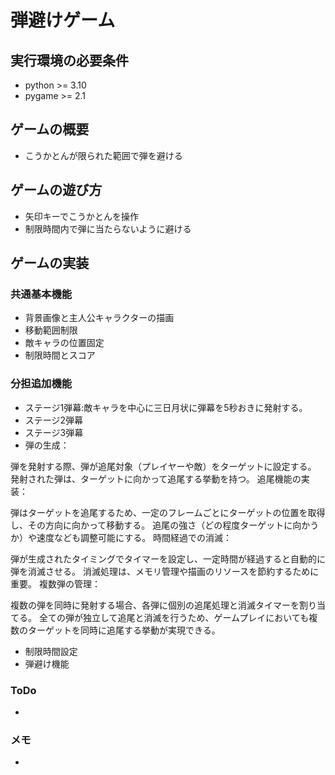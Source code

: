# 弾避けゲーム

## 実行環境の必要条件
* python >= 3.10
* pygame >= 2.1

## ゲームの概要
* こうかとんが限られた範囲で弾を避ける


## ゲームの遊び方
* 矢印キーでこうかとんを操作
* 制限時間内で弾に当たらないように避ける

## ゲームの実装
### 共通基本機能
* 背景画像と主人公キャラクターの描画
* 移動範囲制限
* 敵キャラの位置固定
* 制限時間とスコア



### 分担追加機能
* ステージ1弾幕:敵キャラを中心に三日月状に弾幕を5秒おきに発射する。
* ステージ2弾幕
* ステージ3弾幕
* 弾の生成：

弾を発射する際、弾が追尾対象（プレイヤーや敵）をターゲットに設定する。
発射された弾は、ターゲットに向かって追尾する挙動を持つ。
追尾機能の実装：

弾はターゲットを追尾するため、一定のフレームごとにターゲットの位置を取得し、その方向に向かって移動する。
追尾の強さ（どの程度ターゲットに向かうか）や速度なども調整可能にする。
時間経過での消滅：

弾が生成されたタイミングでタイマーを設定し、一定時間が経過すると自動的に弾を消滅させる。
消滅処理は、メモリ管理や描画のリソースを節約するために重要。
複数弾の管理：

複数の弾を同時に発射する場合、各弾に個別の追尾処理と消滅タイマーを割り当てる。
全ての弾が独立して追尾と消滅を行うため、ゲームプレイにおいても複数のターゲットを同時に追尾する挙動が実現できる。
* 制限時間設定
* 弾避け機能


### ToDo
- 

### メモ
* 
